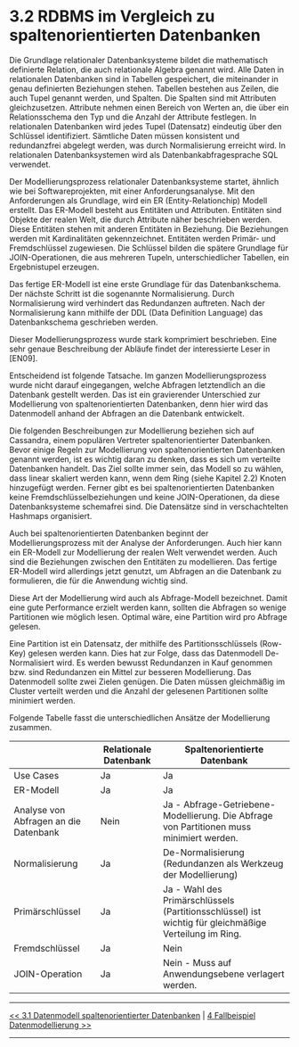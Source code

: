 # 3.2 RDBMS im Vergleich zu spaltenorientierten Datenbanken

Die Grundlage relationaler Datenbanksysteme bildet die mathematisch definierte Relation, die auch relationale Algebra genannt wird. Alle Daten in relationalen Datenbanken sind in Tabellen gespeichert, die miteinander in genau definierten Beziehungen stehen. Tabellen bestehen aus Zeilen, die auch Tupel genannt werden, und Spalten. Die Spalten sind mit Attributen gleichzusetzen. Attribute nehmen einen Bereich von Werten an, die über ein Relationsschema den Typ und die Anzahl der Attribute festlegen. In relationalen Datenbanken wird jedes Tupel (Datensatz) eindeutig über den Schlüssel identifiziert. Sämtliche Daten müssen konsistent und redundanzfrei abgelegt werden, was durch Normalisierung erreicht wird. In relationalen Datenbanksystemen wird als Datenbankabfragesprache SQL verwendet.

Der Modellierungsprozess relationaler Datenbanksysteme startet, ähnlich wie bei Softwareprojekten, mit einer Anforderungsanalyse. Mit den Anforderungen als Grundlage, wird ein ER (Entity-Relationchip) Modell erstellt. Das ER-Modell besteht aus Entitäten und Attributen. Entitäten sind Objekte der realen Welt, die durch Attribute näher beschrieben werden. Diese Entitäten stehen mit anderen Entitäten in Beziehung. Die Beziehungen werden mit Kardinalitäten gekennzeichnet. Entitäten werden Primär- und Fremdschlüssel zugewiesen. Die Schlüssel bilden die spätere Grundlage für JOIN-Operationen, die aus mehreren Tupeln, unterschiedlicher Tabellen, ein Ergebnistupel erzeugen.

Das fertige ER-Modell ist eine erste Grundlage für das Datenbankschema. Der nächste Schritt ist die sogenannte Normalisierung. Durch Normalisierung wird verhindert das Redundanzen auftreten. Nach der Normalisierung kann mithilfe der DDL (Data Definition Language) das Datenbankschema geschrieben werden.

Dieser Modellierungsprozess wurde stark komprimiert beschrieben. Eine sehr genaue Beschreibung der Abläufe findet der interessierte Leser in [EN09]. 

Entscheidend ist folgende Tatsache. Im ganzen Modellierungsprozess wurde nicht darauf eingegangen, welche Abfragen letztendlich an die Datenbank gestellt werden. Das ist ein gravierender Unterschied zur Modellierung von spaltenorientierten Datenbanken, denn hier wird das Datenmodell anhand der Abfragen an die Datenbank entwickelt.

Die folgenden Beschreibungen zur Modellierung beziehen sich auf Cassandra, einem populären Vertreter spaltenorientierter Datenbanken. Bevor einige Regeln zur Modellierung von spaltenorientierten Datenbanken genannt werden, ist es wichtig daran zu denken, dass es sich um verteilte Datenbanken handelt. Das Ziel sollte immer sein, das Modell so zu wählen, dass linear skaliert werden kann, wenn dem Ring (siehe Kapitel 2.2) Knoten hinzugefügt werden. Ferner gibt es bei spaltenorientierten Datenbanken keine Fremdschlüsselbeziehungen und keine JOIN-Operationen, da diese Datenbanksysteme schemafrei sind. Die Datensätze sind in verschachtelten Hashmaps organisiert. 

Auch bei spaltenorientierten Datenbanken beginnt der Modellierungsprozess mit der Analyse der Anforderungen. Auch hier kann ein ER-Modell zur Modellierung der realen Welt verwendet werden. Auch sind die Beziehungen zwischen den Entitäten zu modellieren. Das fertige ER-Modell wird allerdings jetzt genutzt, um Abfragen an die Datenbank zu formulieren, die für die Anwendung wichtig sind. 

Diese Art der Modellierung wird auch als Abfrage-Modell bezeichnet. Damit eine gute Performance erzielt werden kann, sollten die Abfragen so wenige Partitionen wie möglich lesen. Optimal wäre, eine Partition wird pro Abfrage gelesen. 

Eine Partition ist ein Datensatz, der mithilfe des Partitionsschlüssels (Row-Key) gelesen werden kann. Dies hat zur Folge, dass das Datenmodell De-Normalisiert wird. Es werden bewusst Redundanzen in Kauf genommen bzw. sind Redundanzen ein Mittel zur besseren Modellierung. Das Datenmodell sollte zwei Zielen genügen. Die Daten müssen gleichmäßig im Cluster verteilt werden und die Anzahl der gelesenen Partitionen sollte minimiert werden.

Folgende Tabelle fasst die unterschiedlichen Ansätze der Modellierung zusammen. 

|                   | Relationale Datenbank | Spaltenorientierte Datenbank |
| ----------------- | --------------------- | ---------------------------------- |
| Use Cases         | Ja                    | Ja                                 |
| ER-Modell         | Ja                    | Ja                                 |
| Analyse von  Abfragen an die Datenbank | Nein | Ja - Abfrage-Getriebene-Modellierung. Die Abfrage von Partitionen muss minimiert werden. |
| Normalisierung | Ja | De-Normalisierung (Redundanzen als Werkzeug der Modellierung) |
| Primärschlüssel | Ja | Ja - Wahl des Primärschlüssels (Partitionsschlüssel) ist wichtig für gleichmäßige Verteilung im Ring. |
| Fremdschlüssel | Ja | Nein |
| JOIN-Operation | Ja | Nein - Muss auf Anwendungsebene verlagert werden. |


---

[<< 3.1 Datenmodell spaltenorientierter Datenbanken](modellierung_3_1.md) | [4 Fallbeispiel Datenmodellierung >>](beispiel_4.md)

---
